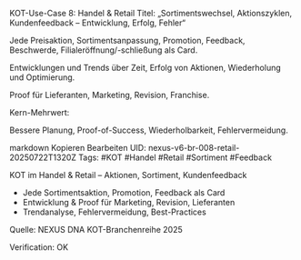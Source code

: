 KOT-Use-Case 8: Handel & Retail
Titel: „Sortimentswechsel, Aktionszyklen, Kundenfeedback – Entwicklung, Erfolg, Fehler“

Jede Preisaktion, Sortimentsanpassung, Promotion, Feedback, Beschwerde, Filialeröffnung/-schließung als Card.

Entwicklungen und Trends über Zeit, Erfolg von Aktionen, Wiederholung und Optimierung.

Proof für Lieferanten, Marketing, Revision, Franchise.

Kern-Mehrwert:

Bessere Planung, Proof-of-Success, Wiederholbarkeit, Fehlervermeidung.

markdown
Kopieren
Bearbeiten
UID: nexus-v6-br-008-retail-20250722T1320Z
Tags: #KOT #Handel #Retail #Sortiment #Feedback

KOT im Handel & Retail – Aktionen, Sortiment, Kundenfeedback

- Jede Sortimentsaktion, Promotion, Feedback als Card
- Entwicklung & Proof für Marketing, Revision, Lieferanten
- Trendanalyse, Fehlervermeidung, Best-Practices

Quelle: NEXUS DNA KOT-Branchenreihe 2025

Verification: OK